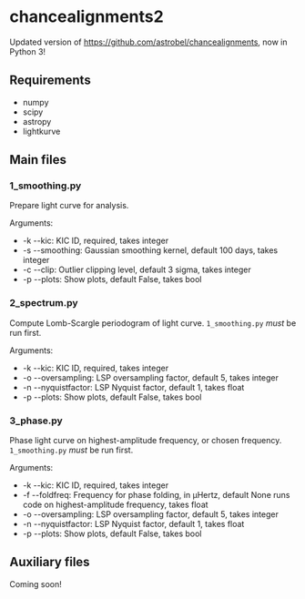 # chancealignments2
Updated version of https://github.com/astrobel/chancealignments, now in Python 3!

## Requirements

* numpy
* scipy
* astropy
* lightkurve

## Main files

### 1_smoothing.py

Prepare light curve for analysis.

Arguments:
* -k --kic: KIC ID, required, takes integer
* -s --smoothing: Gaussian smoothing kernel, default 100 days, takes integer
* -c --clip: Outlier clipping level, default 3 sigma, takes integer
* -p --plots: Show plots, default False, takes bool

### 2_spectrum.py

Compute Lomb-Scargle periodogram of light curve. `1_smoothing.py` _must_ be run first.

Arguments:
* -k --kic: KIC ID, required, takes integer
* -o --oversampling: LSP oversampling factor, default 5, takes integer
* -n --nyquistfactor: LSP Nyquist factor, default 1, takes float
* -p --plots: Show plots, default False, takes bool

### 3_phase.py

Phase light curve on highest-amplitude frequency, or chosen frequency. `1_smoothing.py` _must_ be run first.

Arguments:
* -k --kic: KIC ID, required, takes integer
* -f --foldfreq: Frequency for phase folding, in &mu;Hertz, default None runs code on highest-amplitude frequency, takes float
* -o --oversampling: LSP oversampling factor, default 5, takes integer
* -n --nyquistfactor: LSP Nyquist factor, default 1, takes float
* -p --plots: Show plots, default False, takes bool

## Auxiliary files

Coming soon!
